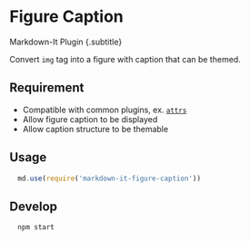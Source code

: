 # Figure Caption

Markdown-It Plugin {.subtitle}

Convert `img` tag into a figure with caption that can be themed.

## Requirement

- Compatible with common plugins, ex. [`attrs`](https://github.com/arve0/markdown-it-attrs)
- Allow figure caption to be displayed
- Allow caption structure to be themable

## Usage

```javascript
  md.use(require('markdown-it-figure-caption'))
```

## Develop

```bash
  npm start
```


